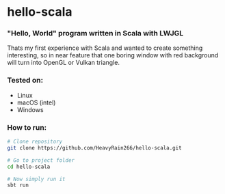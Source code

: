 # hello-scala
### "Hello, World" program written in Scala with LWJGL

Thats my first experience with Scala and wanted to create something interesting, so in near feature that one boring window with red background will turn into OpenGL or Vulkan triangle.

### Tested on:
- Linux
- macOS (intel)
- Windows

### How to run:

```sh
# Clone repository
git clone https://github.com/HeavyRain266/hello-scala.git

# Go to project folder
cd hello-scala

# Now simply run it
sbt run
```
